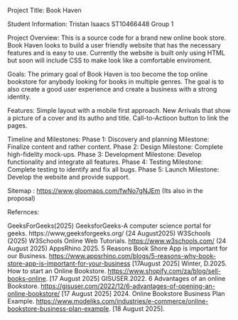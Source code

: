 Project Title: Book Haven

Student Information: Tristan Isaacs ST10466448 Group 1

Project Overview: This is a source code for a brand new online book store. Book Haven looks to build a user friendly website that has the necessary features and is easy to use. Currently the website is built only using HTML but soon will include CSS to make look like a comfortable enviroment.

Goals: The primary goal of Book Haven is too become the top online bookstore for anybody looking for books in multiple genres. The goal is to also create a good user experience and create a business with a strong identity.

Features: 
Simple layout with a mobile first approach.
New Arrivals that show a picture of a cover and its autho and title.
Call-to-Actioon button to link the pages.

Timeline and Milestones:
Phase 1: Discovery and planning
Milestone: Finalize content and rather content.
Phase 2: Design
Milestone: Complete high-fidelity mock-ups.
Phase 3: Development
Milestone: Develop functionality and integrate all features.
Phase 4: Testing 
Milestone: Complete testing to identify and fix all bugs.
Phase 5: Launch
Milestone: Develop the website and provide support.

Sitemap : https://www.gloomaps.com/fwNo7gNJEm (Its also in the proposal)

Refernces:

GeeksForGeeks(2025) GeeksforGeeks-A computer science portal for geeks. https://www,geeksforgeeks.org/ (24 August2025)
W3Schools (2025) W3Schools Online Web Tutorials. https://www.w3schools.com/ (24 August 2025)
AppsRhino.2025. 5 Reasons Book Shore App is important for our Business.
https://www.appsrhino.com/blogs/5-reasons-why-book-store-app-is-important-for-your-business [17August 2025]
Winter, D.2025. How to start an Online Bookstore.
https://www.shopify.com/za/blog/sell-books-online. [17 August 2025]
GISUSER.2022. 6 Advantages of an online Bookstore.
https://gisuser.com/2022/12/6-advantages-of-opening-an-online-bookstore/  [17 August 2025]
2024. Online Bookstore Business Plan Example.
https://www.modeliks.com/industries/e-commerce/online-bookstore-business-plan-example. [18 August 2025].


